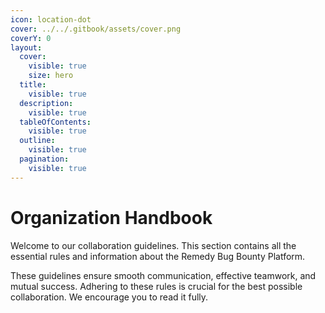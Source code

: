 ```yaml
---
icon: location-dot
cover: ../../.gitbook/assets/cover.png
coverY: 0
layout:
  cover:
    visible: true
    size: hero
  title:
    visible: true
  description:
    visible: true
  tableOfContents:
    visible: true
  outline:
    visible: true
  pagination:
    visible: true
---
```


# Organization Handbook

Welcome to our collaboration guidelines. This section contains all the essential rules and information about the Remedy Bug Bounty Platform.

These guidelines ensure smooth communication, effective teamwork, and mutual success. Adhering to these rules is crucial for the best possible collaboration. We encourage you to read it fully.

